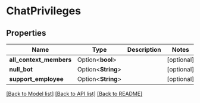 # ChatPrivileges

## Properties

Name | Type | Description | Notes
------------ | ------------- | ------------- | -------------
**all_context_members** | Option<**bool**> |  | [optional]
**null_bot** | Option<**String**> |  | [optional]
**support_employee** | Option<**String**> |  | [optional]

[[Back to Model list]](../README.md#documentation-for-models) [[Back to API list]](../README.md#documentation-for-api-endpoints) [[Back to README]](../README.md)


